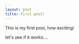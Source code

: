 ```yaml
---
layout: post
title: First post!
---
```


This is my first post, how exciting!


let's see if it works....
